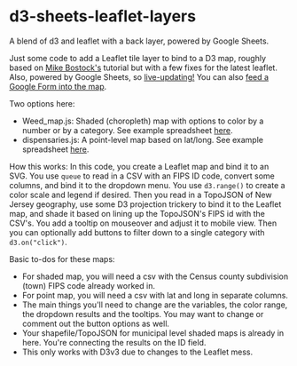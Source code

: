 # d3-sheets-leaflet-layers
A blend of d3 and leaflet with a back layer, powered by Google Sheets.

Just some code to add a Leaflet tile layer to bind to a D3 map, roughly based on [Mike Bostock's](https://bost.ocks.org/mike/leaflet/#init) tutorial but with a few fixes for the latest leaflet. Also, powered by Google Sheets, so [live-updating!](https://www.nj.com/news/2019/06/more-and-more-nj-towns-are-banning-plastic-bags-check-out-the-growing-list.html) You can also [feed a Google Form into the map](https://www.nj.com/news/2019/06/what-shore-beach-has-the-most-bennies-vote-and-see-our-live-map-of-the-results.html).

Two options here:
- Weed_map.js: Shaded (choropleth) map with options to color by a number or by a category. See example spreadsheet [here](https://docs.google.com/spreadsheets/d/1wLGxm54vkX2SZ27mIyk77AIMZQQ4QDpsS6E-UwvM2zw/edit?usp=sharing). 
- dispensaries.js: A point-level map based on lat/long. See example spreadsheet [here](https://docs.google.com/spreadsheets/d/1t0wiDRMaqLwCdSWAKMbUTTALJfrS5xHivxrC8gC70lI/edit?usp=sharing).

How this works:
In this code, you create a Leaflet map and bind it to an SVG. You use `queue` to read in a CSV with an FIPS ID code, convert some columns, and bind it to the dropdown menu. You use `d3.range()` to create a color scale and legend if desired. Then you read in a TopoJSON of New Jersey geography, use some D3 projection trickery to bind it to the Leaflet map, and shade it based on lining up the TopoJSON's FIPS id with the CSV's. You add a tooltip on mouseover and adjust it to mobile view. Then you can optionally add buttons to filter down to a single category with `d3.on("click")`. 

Basic to-dos for these maps:
- For shaded map, you will need a csv with the Census county subdivision (town) FIPS code already worked in. 
- For point map, you will need a csv with lat and long in separate columns.
- The main things you'll need to change are the variables, the color range, the dropdown results and the tooltips. You may want to change or comment out the button options as well.
- Your shapefile/TopoJSON for municipal level shaded maps is already in here. You're connecting the results on the ID field.
- This only works with D3v3 due to changes to the Leaflet mess.



